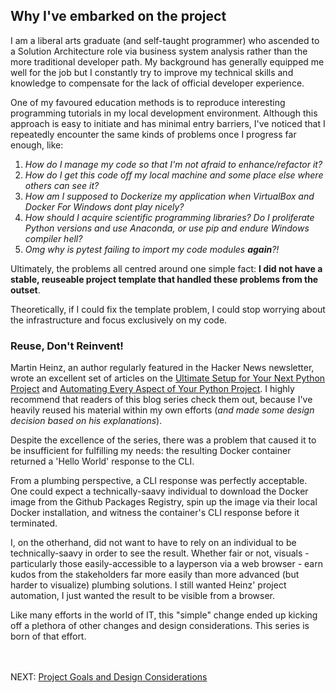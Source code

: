 ## Why I've embarked on the project
I am a liberal arts graduate (and self-taught programmer) who ascended to a Solution Architecture role via business system analysis rather than the more traditional developer path. My background has generally equipped me well for the job but I constantly try to improve my technical skills and knowledge to compensate for the lack of official developer experience.    

One of my favoured education methods is to reproduce interesting programming tutorials in my local development environment. Although this approach is easy to initiate and has minimal entry barriers, I've noticed that I repeatedly encounter the same kinds of problems once I progress far enough, like:

1. _How do I manage my code so that I'm not afraid to enhance/refactor it?_
1. _How do I get this code off my local machine and some place else where others can see it?_
1. _How am I supposed to Dockerize my application when VirtualBox and Docker For Windows dont play nicely?_
1. _How should I acquire scientific programming libraries? Do I proliferate Python versions and use Anaconda, or use pip and endure Windows compiler hell?_
1. _Omg why is pytest failing to import my code modules **again**?!_

Ultimately, the problems all centred around one simple fact: 
**I did not have a stable, reuseable project template that handled these problems from the outset**.

Theoretically, if I could fix the template problem, I could stop worrying about the infrastructure and focus exclusively on my code.

### Reuse, Don't Reinvent!
Martin Heinz, an author regularly featured in the Hacker News newsletter, wrote an excellent set of articles on the [Ultimate Setup for Your Next Python Project](https://martinheinz.dev/blog/14) and [Automating Every Aspect of Your Python Project](https://martinheinz.dev/blog/17). I highly recommend that readers of this blog series check them out, because I've heavily reused his material within my own efforts (_and made some design decision based on his explanations_).

Despite the excellence of the series, there was a problem that caused it to be insufficient for fulfilling my needs: the resulting Docker container returned a 'Hello World' response to the CLI. 

From a plumbing perspective, a CLI response was perfectly acceptable. One could expect a technically-saavy individual to download the Docker image from the Github Packages Registry, spin up the image via their local Docker installation, and witness the container's CLI response before it terminated. 

I, on the otherhand, did not want to have to rely on an individual to be technically-saavy in order to see the result. Whether fair or not, visuals - particularly those easily-accessible to a layperson via a web browser - earn kudos from the stakeholders far more easily than more advanced (but harder to visualize) plumbing solutions. I still wanted Heinz' project automation, I just wanted the result to be visible from a browser.

Like many efforts in the world of IT, this "simple" change ended up kicking off a plethora of other changes and design considerations. This series is born of that effort. 

<br><br>
NEXT: [Project Goals and Design Considerations](./02-project-goals-and-design-considerations.md)
